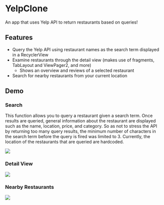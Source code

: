 # YelpClone
An app that uses Yelp API to return restaurants based on queries!

## Features
- Query the Yelp API using restaurant names as the search term displayed in a RecyclerView
- Examine restaurants through the detail view (makes use of fragments, TabLayout and ViewPager2, and more)
  - Shows an overview and reviews of a selected restaurant
- Search for nearby restaurants from your current location

## Demo
### Search
This function allows you to query a restaurant given a search term. Once results are queried, general information about the restaurant are displayed such as the name, location, price, and category. So as not to stress the API by returning too many query results, the minimum number of characters in the search term before the query is fired was limited to 3. Currently, the location of the restaurants that are queried are hardcoded.

![](https://media.giphy.com/media/Jy1jFzy6u7RVadJGCD/giphy.gif)

### Detail View


![](https://media.giphy.com/media/RwdFk1FEcZer6IkCu0/giphy.gif)

### Nearby Restaurants


![](https://media.giphy.com/media/Qnml7YwLpXENNVm6Gb/giphy.gif)
